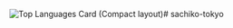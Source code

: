 ![Top Languages Card (Compact layout)](https://github-readme-stats.vercel.app/api/top-langs/?username=zizi4n5&layout=compact)# sachiko-tokyo
